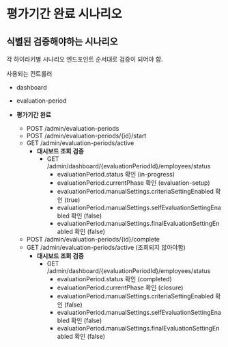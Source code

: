 # 평가기간 완료 시나리오

## 식별된 검증해야하는 시나리오

각 하이라키별 시나리오 엔드포인트 순서대로 검증이 되어야 함.

사용되는 컨트롤러
- dashboard
- evaluation-period

- **평가기간 완료**
    - POST /admin/evaluation-periods 
    - POST /admin/evaluation-periods/{id}/start 
    - GET /admin/evaluation-periods/active
        - **대시보드 조회 검증**
            - GET /admin/dashboard/{evaluationPeriodId}/employees/status 
                - evaluationPeriod.status 확인 (in-progress)
                - evaluationPeriod.currentPhase 확인 (evaluation-setup)
                - evaluationPeriod.manualSettings.criteriaSettingEnabled 확인 (true)
                - evaluationPeriod.manualSettings.selfEvaluationSettingEnabled 확인 (false)
                - evaluationPeriod.manualSettings.finalEvaluationSettingEnabled 확인 (false)
    - POST /admin/evaluation-periods/{id}/complete
    - GET /admin/evaluation-periods/active (조회되지 않아야함)
        - **대시보드 조회 검증**
            - GET /admin/dashboard/{evaluationPeriodId}/employees/status 
                - evaluationPeriod.status 확인 (completed)
                - evaluationPeriod.currentPhase 확인 (closure)
                - evaluationPeriod.manualSettings.criteriaSettingEnabled 확인 (false)
                - evaluationPeriod.manualSettings.selfEvaluationSettingEnabled 확인 (false)
                - evaluationPeriod.manualSettings.finalEvaluationSettingEnabled 확인 (false)

